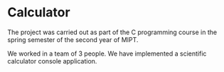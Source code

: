 # Calculator

The project was carried out as part of the C programming course in the spring semester of the second year of MIPT. 

We worked in a team of 3 people. We have implemented a scientific calculator console application.

